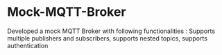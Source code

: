 # Mock-MQTT-Broker
Developed a mock MQTT Broker with following functionalities : Supports multiple publishers and subscribers, supports nested topics, supports authentication

